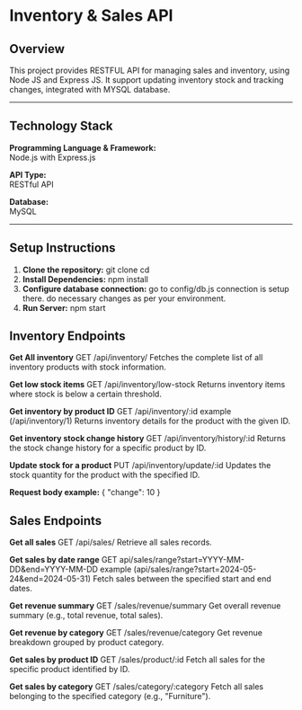 # Inventory & Sales API

## Overview

This project provides RESTFUL API for managing sales and inventory, using Node JS and Express JS. It support updating inventory stock and tracking changes, integrated with MYSQL database.

---

## Technology Stack

**Programming Language & Framework:**  
  Node.js with Express.js

**API Type:**  
  RESTful API

**Database:**  
  MySQL

---

## Setup Instructions

1. **Clone the repository:**
   git clone <repository-url>
   cd <repository-folder>
2. **Install Dependencies:**
   npm install
3. **Configure database connection:**
   go to config/db.js
   connection is setup there. do necessary changes as per your environment.
4. **Run Server:**
   npm start

## Inventory Endpoints

**Get All inventory**
GET /api/inventory/
Fetches the complete list of all inventory products with stock information.

**Get low stock items**
GET /api/inventory/low-stock
Returns inventory items where stock is below a certain threshold.

**Get inventory by product ID**
GET /api/inventory/:id
example (/api/inventory/1)
Returns inventory details for the product with the given ID.

**Get inventory stock change history**
GET /api/inventory/history/:id
Returns the stock change history for a specific product by ID.

**Update stock for a product**
PUT /api/inventory/update/:id
Updates the stock quantity for the product with the specified ID.

**Request body example:**
{ "change": 10 }

## Sales Endpoints

**Get all sales**
GET /api/sales/
Retrieve all sales records.

**Get sales by date range**
GET api/sales/range?start=YYYY-MM-DD&end=YYYY-MM-DD
example (api/sales/range?start=2024-05-24&end=2024-05-31)
Fetch sales between the specified start and end dates.

**Get revenue summary**
GET /sales/revenue/summary
Get overall revenue summary (e.g., total revenue, total sales).

**Get revenue by category**
GET /sales/revenue/category
Get revenue breakdown grouped by product category.

**Get sales by product ID**
GET /sales/product/:id
Fetch all sales for the specific product identified by ID.

**Get sales by category**
GET /sales/category/:category
Fetch all sales belonging to the specified category (e.g., "Furniture").


